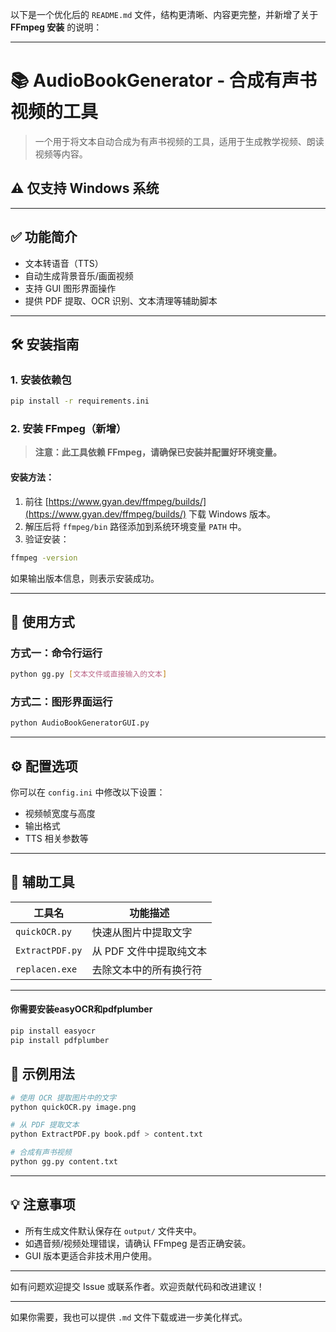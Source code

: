 以下是一个优化后的 `README.md` 文件，结构更清晰、内容更完整，并新增了关于 **FFmpeg 安装** 的说明：

---

# 📚 AudioBookGenerator - 合成有声书视频的工具

> 一个用于将文本自动合成为有声书视频的工具，适用于生成教学视频、朗读视频等内容。

## ⚠️ 仅支持 Windows 系统

---

## ✅ 功能简介

- 文本转语音（TTS）
- 自动生成背景音乐/画面视频
- 支持 GUI 图形界面操作
- 提供 PDF 提取、OCR 识别、文本清理等辅助脚本

---

## 🛠️ 安装指南

### 1. 安装依赖包

```bash
pip install -r requirements.ini
```

### 2. 安装 FFmpeg（新增）

> **注意：此工具依赖 FFmpeg，请确保已安装并配置好环境变量。**

#### 安装方法：

1. 前往 [https://www.gyan.dev/ffmpeg/builds/](https://www.gyan.dev/ffmpeg/builds/) 下载 Windows 版本。
2. 解压后将 `ffmpeg/bin` 路径添加到系统环境变量 `PATH` 中。
3. 验证安装：

```bash
ffmpeg -version
```

如果输出版本信息，则表示安装成功。

---

## 🧰 使用方式

### 方式一：命令行运行

```bash
python gg.py [文本文件或直接输入的文本]
```

### 方式二：图形界面运行

```bash
python AudioBookGeneratorGUI.py
```

---

## ⚙️ 配置选项

你可以在 `config.ini` 中修改以下设置：

- 视频帧宽度与高度
- 输出格式
- TTS 相关参数等

---

## 📎 辅助工具

| 工具名             | 功能描述                             |
|------------------|------------------------------------|
| `quickOCR.py`     | 快速从图片中提取文字                   |
| `ExtractPDF.py`   | 从 PDF 文件中提取纯文本                 |
| `replacen.exe`    | 去除文本中的所有换行符                  |

---
#### 你需要安装easyOCR和pdfplumber
```python
pip install easyocr
pip install pdfplumber
```

## 📝 示例用法

```bash
# 使用 OCR 提取图片中的文字
python quickOCR.py image.png

# 从 PDF 提取文本
python ExtractPDF.py book.pdf > content.txt

# 合成有声书视频
python gg.py content.txt
```

---

## 💡 注意事项

- 所有生成文件默认保存在 `output/` 文件夹中。
- 如遇音频/视频处理错误，请确认 FFmpeg 是否正确安装。
- GUI 版本更适合非技术用户使用。

---

如有问题欢迎提交 Issue 或联系作者。欢迎贡献代码和改进建议！

--- 

如果你需要，我也可以提供 `.md` 文件下载或进一步美化样式。
